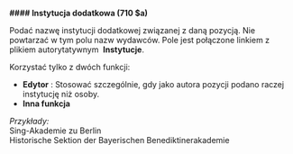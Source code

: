 **#### Instytucja dodatkowa (710 $a)**

Podać nazwę instytucji dodatkowej związanej z daną pozycją. Nie powtarzać w tym polu nazw wydawców. Pole jest połączone linkiem z plikiem autorytatywnym&nbsp; **Instytucje**.

Korzystać tylko z dwóch funkcji:

- **Edytor** : Stosować szczególnie, gdy jako autora pozycji podano raczej instytucję niż osoby.
- **Inna funkcja**  

_Przykłady:_  
Sing-Akademie zu Berlin   
Historische Sektion der Bayerischen Benediktinerakademie